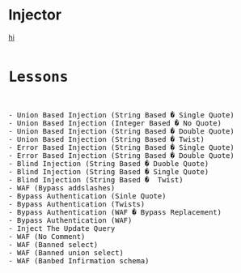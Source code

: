 # Injector
<a href=javscript:alert(1)>hi</a>
<pre><h1>Lessons</h1>

- Union Based Injection (String Based � Single Quote)
- Union Based Injection (Integer Based � No Quote)
- Union Based Injection (String Based � Double Quote)
- Union Based Injection (String Based � Twist)
- Error Based Injection (String Based � Single Quote)
- Error Based Injection (String Based � Double Quote)
- Blind Injection (String Based � Duoble Quote)
- Blind Injection (String Based � Single Quote)
- Blind Injection (String Based �  Twist)
- WAF (Bypass addslashes)
- Bypass Authentication (Sinle Quote)
- Bypass Authentication (Twists)
- Bypass Authentication (WAF � Bypass Replacement)
- Bypass Authentication (WAF)
- Inject The Update Query
- WAF (No Comment)
- WAF (Banned select)
- WAF (Banned union select)
- WAF (Banbed Infirmation_schema)</pre>
